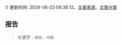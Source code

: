 :alarm_clock: 更新时间: 2024-06-23 09:36:12。[文章来源](/README.md)、[文章分类](/TAGS.md)

## 报告


> 关键字：`报告`、`月报`



